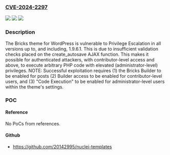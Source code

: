 ### [CVE-2024-2297](https://cve.mitre.org/cgi-bin/cvename.cgi?name=CVE-2024-2297)
![](https://img.shields.io/static/v1?label=Product&message=Bricks&color=blue)
![](https://img.shields.io/static/v1?label=Version&message=*%3C%3D%201.9.6.1%20&color=brighgreen)
![](https://img.shields.io/static/v1?label=Vulnerability&message=CWE-269%20Improper%20Privilege%20Management&color=brighgreen)

### Description

The Bricks theme for WordPress is vulnerable to Privilege Escalation in all versions up to, and including, 1.9.6.1. This is due to insufficient validation checks placed on the create_autosave AJAX function. This makes it possible for authenticated attackers, with contributor-level access and above, to execute arbitrary PHP code with elevated (administrator-level) privileges. NOTE: Successful exploitation requires (1) the Bricks Builder to be enabled for posts (2) Builder access to be enabled for contributor-level users, and (3) "Code Execution" to be enabled for administrator-level users within the theme's settings.

### POC

#### Reference
No PoCs from references.

#### Github
- https://github.com/20142995/nuclei-templates


